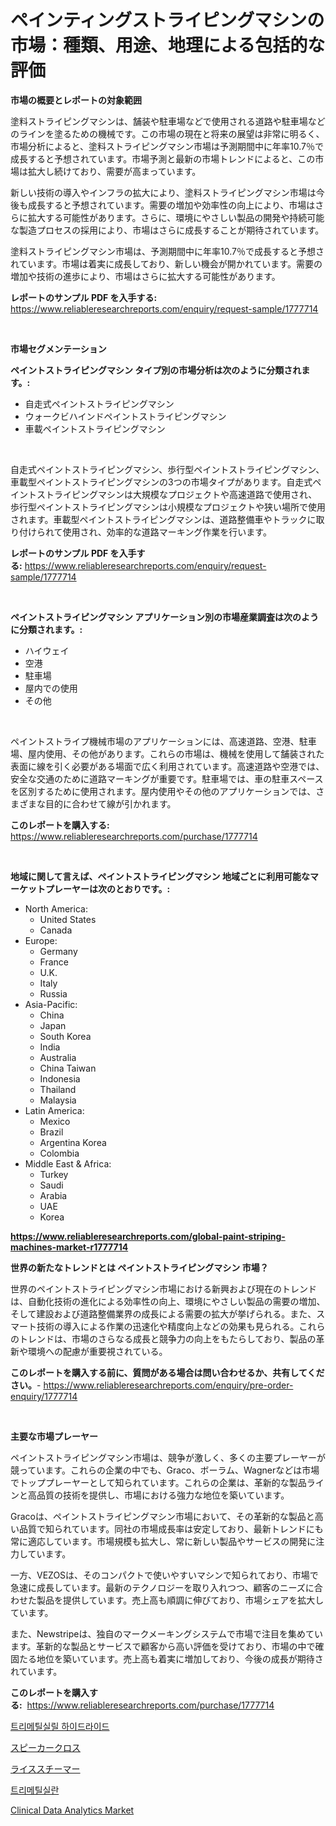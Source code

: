 <p><h1>ペインティングストライピングマシンの市場：種類、用途、地理による包括的な評価</h1></p><p><strong>市場の概要とレポートの対象範囲</strong></p>
<p><p>塗料ストライピングマシンは、舗装や駐車場などで使用される道路や駐車場などのラインを塗るための機械です。この市場の現在と将来の展望は非常に明るく、市場分析によると、塗料ストライピングマシン市場は予測期間中に年率10.7％で成長すると予想されています。市場予測と最新の市場トレンドによると、この市場は拡大し続けており、需要が高まっています。</p><p>新しい技術の導入やインフラの拡大により、塗料ストライピングマシン市場は今後も成長すると予想されています。需要の増加や効率性の向上により、市場はさらに拡大する可能性があります。さらに、環境にやさしい製品の開発や持続可能な製造プロセスの採用により、市場はさらに成長することが期待されています。</p><p>塗料ストライピングマシン市場は、予測期間中に年率10.7％で成長すると予想されています。市場は着実に成長しており、新しい機会が開かれています。需要の増加や技術の進歩により、市場はさらに拡大する可能性があります。</p></p>
<p><strong>レポートのサンプル PDF を入手する:</strong> <a href="https://www.reliableresearchreports.com/enquiry/request-sample/1777714">https://www.reliableresearchreports.com/enquiry/request-sample/1777714</a></p>
<p>&nbsp;</p>
<p><strong>市場セグメンテーション</strong></p>
<p><strong>ペイントストライピングマシン タイプ別の市場分析は次のように分類されます。:</strong></p>
<p><ul><li>自走式ペイントストライピングマシン</li><li>ウォークビハインドペイントストライピングマシン</li><li>車載ペイントストライピングマシン</li></ul></p>
<p>&nbsp;</p>
<p><p>自走式ペイントストライピングマシン、歩行型ペイントストライピングマシン、車載型ペイントストライピングマシンの3つの市場タイプがあります。自走式ペイントストライピングマシンは大規模なプロジェクトや高速道路で使用され、歩行型ペイントストライピングマシンは小規模なプロジェクトや狭い場所で使用されます。車載型ペイントストライピングマシンは、道路整備車やトラックに取り付けられて使用され、効率的な道路マーキング作業を行います。</p></p>
<p><strong>レポートのサンプル PDF を入手する:</strong>&nbsp;<a href="https://www.reliableresearchreports.com/enquiry/request-sample/1777714">https://www.reliableresearchreports.com/enquiry/request-sample/1777714</a></p>
<p>&nbsp;</p>
<p><strong> ペイントストライピングマシン アプリケーション別の市場産業調査は次のように分類されます。:</strong></p>
<p><ul><li>ハイウェイ</li><li>空港</li><li>駐車場</li><li>屋内での使用</li><li>その他</li></ul></p>
<p>&nbsp;</p>
<p><p>ペイントストライプ機械市場のアプリケーションには、高速道路、空港、駐車場、屋内使用、その他があります。これらの市場は、機械を使用して舗装された表面に線を引く必要がある場面で広く利用されています。高速道路や空港では、安全な交通のために道路マーキングが重要です。駐車場では、車の駐車スペースを区別するために使用されます。屋内使用やその他のアプリケーションでは、さまざまな目的に合わせて線が引かれます。</p></p>
<p><strong>このレポートを購入する:</strong>&nbsp; <a href="https://www.reliableresearchreports.com/purchase/1777714">https://www.reliableresearchreports.com/purchase/1777714</a></p>
<p>&nbsp;</p>
<p><strong>地域に関して言えば、ペイントストライピングマシン 地域ごとに利用可能なマーケットプレーヤーは次のとおりです。:</strong></p>
<p><ul>
    <li>
        North America:
        <ul>
            <li>United States</li>
            <li>Canada</li>
        </ul>
    </li>
    <li>
        Europe:
        <ul>
            <li>Germany</li>
            <li>France</li>
            <li>U.K.</li>
            <li>Italy</li>
            <li>Russia</li>
        </ul>
    </li>
    <li>
        Asia-Pacific:
        <ul>
            <li>China</li>
            <li>Japan</li>
            <li>South Korea</li>
            <li>India</li>
            <li>Australia</li>
            <li>China Taiwan</li>
            <li>Indonesia</li>
            <li>Thailand</li>
            <li>Malaysia</li>
        </ul>
    </li>
    <li>
        Latin America:
        <ul>
            <li>Mexico</li>
            <li>Brazil</li>
            <li>Argentina Korea</li>
            <li>Colombia</li>
        </ul>
    </li>
    <li>
        Middle East & Africa:
        <ul>
            <li>Turkey</li>
            <li>Saudi</li>
            <li>Arabia</li>
            <li>UAE</li>
            <li>Korea</li>
        </ul>
    </li>
    </ul></p>
<p><strong><a href="https://www.reliableresearchreports.com/global-paint-striping-machines-market-r1777714">https://www.reliableresearchreports.com/global-paint-striping-machines-market-r1777714</a></strong>&nbsp;</p>
<p><strong>世界の新たなトレンドとは ペイントストライピングマシン 市場？</strong></p>
<p><p>世界のペイントストライピングマシン市場における新興および現在のトレンドは、自動化技術の進化による効率性の向上、環境にやさしい製品の需要の増加、そして建設および道路整備業界の成長による需要の拡大が挙げられる。また、スマート技術の導入による作業の迅速化や精度向上などの効果も見られる。これらのトレンドは、市場のさらなる成長と競争力の向上をもたらしており、製品の革新や環境への配慮が重要視されている。</p></p>
<p><strong>このレポートを購入する前に、質問がある場合は問い合わせるか、共有してください。</strong>- <a href="https://www.reliableresearchreports.com/enquiry/pre-order-enquiry/1777714">https://www.reliableresearchreports.com/enquiry/pre-order-enquiry/1777714</a></p>
<p>&nbsp;</p>
<p><strong>主要な市場プレーヤー</strong></p>
<p><p>ペイントストライピングマシン市場は、競争が激しく、多くの主要プレーヤーが競っています。これらの企業の中でも、Graco、ボーラム、Wagnerなどは市場でトッププレーヤーとして知られています。これらの企業は、革新的な製品ラインと高品質の技術を提供し、市場における強力な地位を築いています。</p><p>Gracoは、ペイントストライピングマシン市場において、その革新的な製品と高い品質で知られています。同社の市場成長率は安定しており、最新トレンドにも常に適応しています。市場規模も拡大し、常に新しい製品やサービスの開発に注力しています。</p><p>一方、VEZOSは、そのコンパクトで使いやすいマシンで知られており、市場で急速に成長しています。最新のテクノロジーを取り入れつつ、顧客のニーズに合わせた製品を提供しています。売上高も順調に伸びており、市場シェアを拡大しています。</p><p>また、Newstripeは、独自のマークメーキングシステムで市場で注目を集めています。革新的な製品とサービスで顧客から高い評価を受けており、市場の中で確固たる地位を築いています。売上高も着実に増加しており、今後の成長が期待されています。</p></p>
<p><strong>このレポートを購入する:</strong>&nbsp;&nbsp;<a href="https://www.reliableresearchreports.com/purchase/1777714">https://www.reliableresearchreports.com/purchase/1777714</a></p>
<p><p><a href="https://github.com/royErdmtyan906778/Market-Research-Report-List-1/blob/main/833959123873.md">트리메틸실릴 하이드라이드</a></p><p><a href="https://medium.com/@spencerremin6/%E3%82%B9%E3%83%94%E3%83%BC%E3%82%AB%E3%83%BC%E5%B8%83%E5%B8%82%E5%A0%B4%E8%A6%8F%E6%A8%A1-%E5%B8%82%E5%A0%B4%E5%B1%95%E6%9C%9B%E3%81%A8%E5%B8%82%E5%A0%B4%E4%BA%88%E6%B8%AC-2024%E5%B9%B4%E3%81%8B%E3%82%892031%E5%B9%B4-ddd33ab10feb">スピーカークロス</a></p><p><a href="https://medium.com/@vanessa.grant665567/%E3%83%A9%E3%82%A4%E3%82%B9%E3%82%B9%E3%83%81%E3%83%BC%E3%83%9E%E3%83%BC%E5%B8%82%E5%A0%B4%E3%83%A1%E3%83%88%E3%83%AA%E3%82%AF%E3%82%B9%E3%81%AE%E8%A7%A3%E8%AA%AD-%E5%B8%82%E5%A0%B4%E3%82%B7%E3%82%A7%E3%82%A2-%E3%83%88%E3%83%AC%E3%83%B3%E3%83%89-%E6%88%90%E9%95%B7%E3%83%91%E3%82%BF%E3%83%BC%E3%83%B3-d96e61902b37">ライススチーマー</a></p><p><a href="https://github.com/Maeennan456456/Market-Research-Report-List-1/blob/main/669297023872.md">트리메틸실란</a></p><p><a href="https://github.com/kathiaseamanalvaradovlprc2h/Market-Research-Report-List-2/blob/main/clinical-data-analytics-market.md">Clinical Data Analytics Market</a></p></p>
